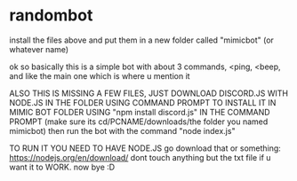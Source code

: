 # randombot
install the files above and put them in a new folder called "mimicbot" (or whatever name)

ok so basically this is a simple bot with about 3 commands, <ping, <beep, and like the main one which is where u mention it

ALSO THIS IS MISSING A FEW FILES, JUST DOWNLOAD DISCORD.JS WITH NODE.JS IN THE FOLDER USING COMMAND PROMPT TO INSTALL IT IN MIMIC BOT FOLDER USING "npm install discord.js" IN THE COMMAND PROMPT (make sure its cd/PCNAME/downloads/the folder you named mimicbot) then run the bot with the command "node index.js"

TO RUN IT YOU NEED TO HAVE NODE.JS
go download that or something: https://nodejs.org/en/download/
dont touch anything but the txt file if u want it to WORK.
now bye :D
